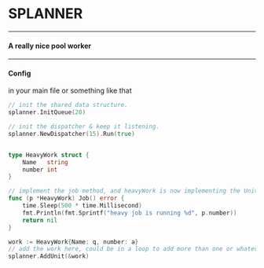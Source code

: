 # SPLANNER

---

#### A really nice pool worker

---

#### Config

in your main file or something like that

```go
// init the shared data structure.
splanner.InitQueue(20)

// init the dispatcher & keep it listening.
splanner.NewDispatcher(15).Run(true)
```

```go

type HeavyWork struct {
    Name   string
    number int
}

// implement the job method, and heavyWork is now implementing the Unit interface
func (p *HeavyWork) Job() error {
    time.Sleep(500 * time.Millisecond)
    fmt.Println(fmt.Sprintf("heavy job is running %d", p.number))
    return nil
}

work := HeavyWork{Name: q, number: a}
// add the work here, could be in a loop to add more than one or whatever you want
splanner.AddUnit(&work)
```